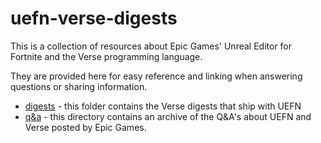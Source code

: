 # uefn-verse-digests

This is a collection of resources about Epic Games' Unreal Editor for Fortnite and the Verse programming language.

They are provided here for easy reference and linking when answering questions or sharing information.

- [digests](digests) - this folder contains the Verse digests that ship with UEFN
- [q&a](q&a) - this directory contains an archive of the Q&A's about UEFN and Verse posted by Epic Games.
